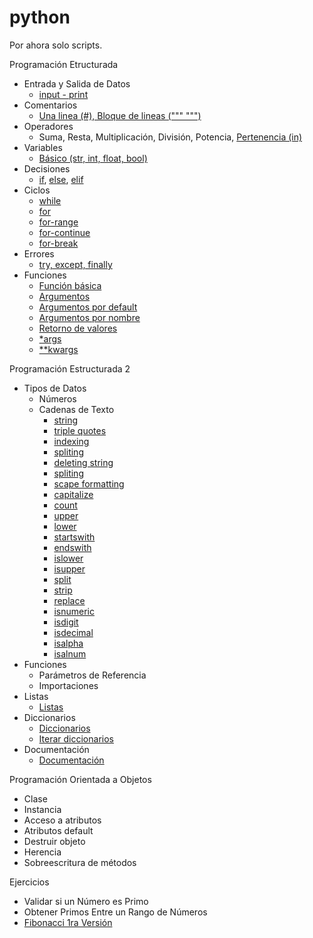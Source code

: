 # python
Por ahora solo scripts.

Programación Etructurada
- Entrada y Salida de Datos
    - [input - print](./structured/datos/data-input-output.py)
- Comentarios
    - [Una linea (#), Bloque de lineas (""" """)](./structured/comentarios/comments.py)
- Operadores
    - Suma, Resta, Multiplicación, División, Potencia, [Pertenencia (in)](./structured/operadores/in.py)
- Variables
    - [Básico (str, int, float, bool)](./structured/variables/variables.py)
- Decisiones
    - [if](./structured/decisiones/if.py), [else](./structured/decisiones/else.py), [elif](./structured/decisiones/elif.py)
- Ciclos
    - [while](./structured/ciclos/while.py)
    - [for](./structured/ciclos/for.py)
    - [for-range](./structured/ciclos/for-range.py)
    - [for-continue](./structured/ciclos/for-continue.py)
    - [for-break](./structured/ciclos/for-break.py)
- Errores
    - [try, except, finally](./structured/errores/try-except-finally.py)
- Funciones
    - [Función básica](./structured/funciones/basic_function.py)
    - [Argumentos](./structured/funciones/argumentos.py)
    - [Argumentos por default](./structured/funciones/argumentos-por-default.py)
    - [Argumentos por nombre](./structured/funciones/argumentos-por-nombre.py)
    - [Retorno de valores](./structured/funciones/return.py)
    - [*args](./structured/funciones/args.py)
    - [**kwargs](./structured/funciones/kwargs.py)

Programación Estructurada 2
- Tipos de Datos
    - Números
    - Cadenas de Texto
        - [string](./structured-2/tipo-de-datos/strings/string.py)
        - [triple quotes](./structured-2/tipo-de-datos/strings/triple_quotes.py)
        - [indexing](./structured-2/tipo-de-datos/strings/indexing.py)
        - [spliting](./structured-2/tipo-de-datos/strings/spliting.py)
        - [deleting string](./structured-2/tipo-de-datos/strings/deleting_string.py)
        - [spliting](./structured-2/tipo-de-datos/strings/spliting.py)
        - [scape formatting](./structured-2/tipo-de-datos/strings/scape_formatting.py)
        - [capitalize](./structured-2/tipo-de-datos/strings/methods/capitalize.py)
        - [count](./structured-2/tipo-de-datos/strings/methods/count.py) 
        - [upper](./structured-2/tipo-de-datos/strings/methods/upper.py)
        - [lower](./structured-2/tipo-de-datos/strings/methods/lower.py)
        - [startswith](./structured-2/tipo-de-datos/strings/methods/startswith.py)
        - [endswith](./structured-2/tipo-de-datos/strings/methods/endswith.py)
        - [islower](./structured-2/tipo-de-datos/strings/methods/islower.py)
        - [isupper](./structured-2/tipo-de-datos/strings/methods/isupper.py)
        - [split](./structured-2/tipo-de-datos/strings/methods/split.py)
        - [strip](./structured-2/tipo-de-datos/strings/methods/strip.py)
        - [replace](./structured-2/tipo-de-datos/strings/methods/replace.py)
        - [isnumeric](./structured-2/tipo-de-datos/strings/methods/isnumeric.py)
        - [isdigit](./structured-2/tipo-de-datos/strings/methods/isdigit.py)
        - [isdecimal](./structured-2/tipo-de-datos/strings/methods/isdecimal.py)
        - [isalpha](./structured-2/tipo-de-datos/strings/methods/isalpha.py)
        - [isalnum](./structured-2/tipo-de-datos/strings/methods/isalnum.py)
- Funciones
    - Parámetros de Referencia
    - Importaciones
- Listas
    - [Listas](./structured/estructura-de-datos/listas.py)
- Diccionarios
    - [Diccionarios](./structured/estructura-de-datos/diccionarios/diccionarios.py)
    - [Iterar diccionarios](./structured/estructura-de-datos/diccionarios/iterar_diccionarios.py)
- Documentación
    - [Documentación](./structured-2/documentacion/doc.py)

Programación Orientada a Objetos
- Clase
- Instancia
- Acceso a atributos
- Atributos default
- Destruir objeto
- Herencia
- Sobreescritura de métodos

Ejercicios
- Validar si un Número es Primo
- Obtener Primos Entre un Rango de Números
- [Fibonacci 1ra Versión](./exercices/fibonacci-while-0.py)
